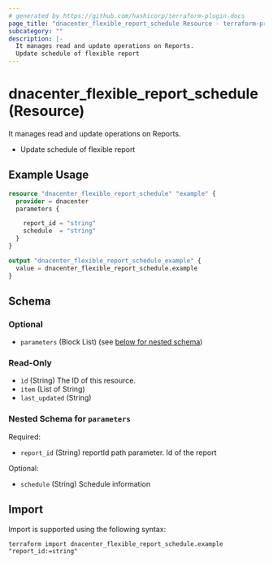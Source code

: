 ```yaml
---
# generated by https://github.com/hashicorp/terraform-plugin-docs
page_title: "dnacenter_flexible_report_schedule Resource - terraform-provider-dnacenter"
subcategory: ""
description: |-
  It manages read and update operations on Reports.
  Update schedule of flexible report
---
```


# dnacenter_flexible_report_schedule (Resource)

It manages read and update operations on Reports.

- Update schedule of flexible report

## Example Usage

```terraform
resource "dnacenter_flexible_report_schedule" "example" {
  provider = dnacenter
  parameters {

    report_id = "string"
    schedule  = "string"
  }
}

output "dnacenter_flexible_report_schedule_example" {
  value = dnacenter_flexible_report_schedule.example
}
```

<!-- schema generated by tfplugindocs -->
## Schema

### Optional

- `parameters` (Block List) (see [below for nested schema](#nestedblock--parameters))

### Read-Only

- `id` (String) The ID of this resource.
- `item` (List of String)
- `last_updated` (String)

<a id="nestedblock--parameters"></a>
### Nested Schema for `parameters`

Required:

- `report_id` (String) reportId path parameter. Id of the report

Optional:

- `schedule` (String) Schedule information

## Import

Import is supported using the following syntax:

```shell
terraform import dnacenter_flexible_report_schedule.example "report_id:=string"
```
